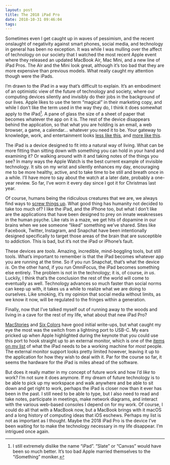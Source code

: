 ```yaml
---
layout: post
title: The 2018 iPad Pro
date: 2018-10-31 09:46:04
tags: 
---
```


Sometimes even I get caught up in waves of pessimism, and the recent onslaught of negativity against smart phones, social media, and technology in general has been no exception. It was while I was mulling over the affect of technology on our society that I watched the most recent Apple event where they released an updated MacBook Air, Mac Mini, and a new line of iPad Pros. The Air and the Mini look great, although it’s too bad that they are more expensive than previous models. What really caught my attention though were the iPads.

I’m drawn to the iPad in a way that’s difficult to explain. It’s an embodiment of an optimistic view of the future of technology and society, where our computing devices silently and invisibly do their jobs in the background of our lives. Apple likes to use the term “magical” in their marketing copy, and while I don’t like the term used in the way they do, I think it does somewhat apply to the iPad[^1]. A pane of glass the size of a sheet of paper that becomes whatever the app on it is. The rest of the device disappears behind the application, so that what you are holding is an email, a web browser, a game, a calendar… whatever you need it to be. Your gateway to knowledge, work, and entertainment looks [less like this][1], and [more like this][2].

The iPad is a device designed to fit into a natural way of living. What can be more fitting than sitting down with something you can hold in your hand and examining it? Or walking around with it and taking notes of the things you see? In many ways the Apple Watch is the best current example of invisible technology. It sits on my wrist and silently enhances my day, encouraging me to be more healthy, active, and to take time to be still and breath once in a while. I’ll have more to say about the watch at a later date, probably a one-year review. So far, I’ve worn it every day since I got it for Christmas last year. 

Of course, humans being the ridiculous creatures that we are, we always find ways to [screw things up][3]. What good thing has humanity not decided to take too much of? I like the iPad, and the iPhone too, but what I don’t like are the applications that have been designed to prey on innate weaknesses in the human psyche. Like rats in a maze, we get hits of dopamine in our brains when we see someone “liked” something we’ve shared. Sites like Facebook, Twitter, Instagram, and Snapchat have been intentionally designed specifically to target those areas of the brain that are susceptible to addiction. This is bad, but it’s not the iPad or iPhone’s fault. 

These devices are *tools*. Amazing, incredible, mind-boggling tools, but still tools. What’s important to remember is that the iPad becomes whatever app you are running at the time. So if you run Snapchat, that’s what the device *is*. On the other hand, if you run OmniFocus, the iPad becomes something else entirely. The problem is not in the technology; it is, of course, *in us*. Luckily, I think that’s the conclusion the rest of the world will come to eventually as well. Technology advances so much faster than social norms can keep up with, it takes us a while to realize what we are doing to ourselves. Like smoking, it’s my opinion that social media without limits, as we know it now, will be regulated to the fringes within a generation.

Finally, now that I’ve talked myself out of running away to the woods and living in a cave for the rest of my life, what about that new iPad Pro? 

[MacStories][4] and [Six Colors][5] have good initial write-ups, but what caught my eye the most was the switch from a lightning port to USB-C. My ears pricked up when Apple highlighted during the keynote that you could use this port to hook straight up to an external monitor, which is one of the [items on my list][6] of what the iPad needs to be a working machine for *most* people. The external monitor support looks pretty limited however, leaving it up to the application for how they wish to deal with it. Par for the course so far, it seems the hardware for the iPad is miles ahead of the software. 

But does it really matter in my concept of future work and how I’d *like* to work? I’m not sure it does anymore. If my dream of future technology is to be able to pick up my workspace and walk anywhere and be able to sit down and get right to work, perhaps the iPad is closer now than it ever has been in the past. I still need to be able to type, but I also need to read and take notes, participate in meetings, make network diagrams, and interact with the various web-based consoles I depend on for my work. Of course, I could do all that with a MacBook now, but a MacBook brings with it macOS and a long history of computing ideas that iOS eschews. Perhaps my list is not as important as I thought. Maybe the 2018 iPad Pro is the device I’ve been waiting for to make the technology necessary in my life disappear. I’m intrigued once again. 

[^1]: I still extremely dislike the name “iPad”. “Slate” or “Canvas” would have been so much better. It’s too bad Apple married themselves to the “iSomething” moniker.

[1]:	https://pbs.twimg.com/media/CdCCB0NXEAAYG7r.jpg
[2]:	https://cdn.cultofmac.com/wp-content/uploads/2012/10/stevejobsipad-e1349433508120.jpg
[3]:	https://en.wikipedia.org/wiki/Mobile_phone_overuse
[4]:	https://www.macstories.net/news/the-new-129-and-11-inch-ipad-pros-the-macstories-overview/
[5]:	https://sixcolors.com/post/2018/10/brooklyn-event-impressions-the-ipad-pro-is-a-computer/
[6]:	https://jonathanbuys.com/Using_a_Mac/